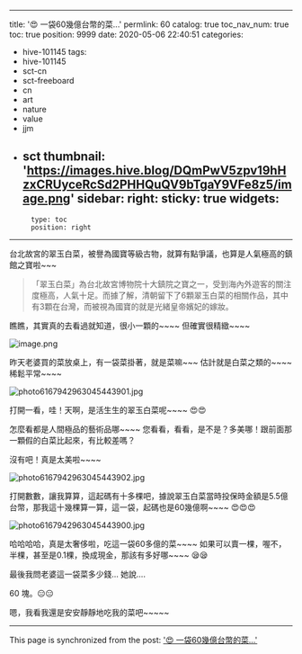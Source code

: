 
---
title: '😍 一袋60幾億台幣的菜...'
permlink: 60
catalog: true
toc_nav_num: true
toc: true
position: 9999
date: 2020-05-06 22:40:51
categories:
- hive-101145
tags:
- hive-101145
- sct-cn
- sct-freeboard
- cn
- art
- nature
- value
- jjm
- sct
thumbnail: 'https://images.hive.blog/DQmPwV5zpv19hHzxCRUyceRcSd2PHHQuQV9bTgaY9VFe8z5/image.png'
sidebar:
    right:
        sticky: true
widgets:
    -
        type: toc
        position: right
---


台北故宮的翠玉白菜，被譽為國寶等級古物，就算有點爭議，也算是人氣極高的鎮館之寶啦~~~

>「翠玉白菜」為台北故宮博物院十大鎮院之寶之一，受到海內外遊客的關注度極高，人氣十足。而據了解，清朝留下了6顆翠玉白菜的相關作品，其中有3顆在台灣，而被視為國寶的就是光緒皇帝嬪妃的嫁妝。

瞧瞧，其實真的去看過就知道，很小一顆的~~~~ 但確實很精緻~~~~

![image.png](https://images.hive.blog/DQmPwV5zpv19hHzxCRUyceRcSd2PHHQuQV9bTgaY9VFe8z5/image.png)

昨天老婆買的菜放桌上，有一袋菜掛著，就是菜嘛~~~ 估計就是白菜之類的~~~~ 稀鬆平常~~~~

![photo6167942963045443901.jpg](https://images.hive.blog/DQmSuxgE6Uz5depzaBP1rpRd524KodvCDjcLow2Y7MAvzQn/photo6167942963045443901.jpg)

打開一看，哇！天啊，是活生生的翠玉白菜呢~~~~ 😍😍

怎麼看都是人間極品的藝術品哪~~~~ 您看看，看看，是不是？多美哪！跟前面那一顆假的白菜比起來，有比較差嗎？

沒有吧！真是太美啦~~~~  

![photo6167942963045443902.jpg](https://images.hive.blog/DQmUkwWv6j3DfnL7eanWGDgfL2u1RUYj6MLQjGJ3vdAkG1S/photo6167942963045443902.jpg)

打開數數，讓我算算，這起碼有十多棵吧，據說翠玉白菜當時投保時金額是5.5億台幣，那我這十幾棵算一算，這一袋，起碼也是60幾億啊~~~~ 😍😍😍

![photo6167942963045443900.jpg](https://images.hive.blog/DQmX6Uqrs5eojJceBVARrSQqirCN1c1sxWpdXhsfe7Ne3qG/photo6167942963045443900.jpg)

哈哈哈哈，真是太奢侈啦，吃這一袋60多億的菜~~~~ 如果可以賣一棵，喔不，半棵，甚至是0.1棵，換成現金，那該有多好哪~~~~ 😪😪

最後我問老婆這一袋菜多少錢... 她說....

60 塊。😑😑

嗯，我看我還是安安靜靜地吃我的菜吧~~~~~

- - -

This page is synchronized from the post: ['😍 一袋60幾億台幣的菜...'](https://steemit.com/@deanliu/60)
